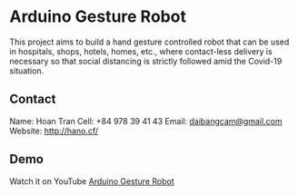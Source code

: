 # Arduino Gesture Robot

This project aims to build a hand gesture controlled robot that can be used in hospitals, shops, hotels, homes, etc., where contact-less delivery is necessary so that social distancing is strictly followed amid the Covid-19 situation.
 
## Contact

Name: Hoan Tran
Cell: +84 978 39 41 43
Email: daibangcam@gmail.com
Website: http://hano.cf/

## Demo

Watch it on YouTube [Arduino Gesture Robot](https://youtu.be/mHv-YXXXko8)